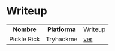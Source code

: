 # Writeup

<table>
	<tbody>
		<tr>
			<td align="center"><b>Nombre</b></td>
			<td align="center"><b>Platforma</b></td>
			<td align="center"><b></b>Writeup</td>
		</tr>
		<tr>
			<td>Pickle Rick</td>
			<td>Tryhackme</td>
			<td><a href="https://github.com/jrelinque00/Writeup/blob/main/Pickle%20Rick%20jrelinque.pdf">ver</a></td>
		</tr>
	</tbody>
</table>
